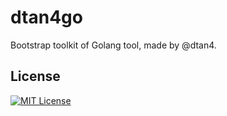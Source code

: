 # dtan4go

Bootstrap toolkit of Golang tool, made by @dtan4.

## License

[![MIT License](http://img.shields.io/badge/license-MIT-blue.svg?style=flat)](LICENSE)
